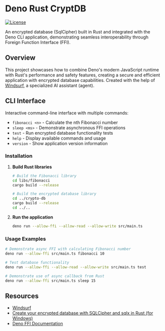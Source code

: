 # Deno Rust CryptDB

[![License](https://img.shields.io/badge/license-MIT-blue.svg)](LICENSE)

An encrypted database (SqlCipher) built in Rust and integrated with the Deno CLI application, demonstrating seamless interoperability through Foreign Function Interface (FFI).

## Overview

This project showcases how to combine Deno's modern JavaScript runtime with Rust's performance and safety features, creating a secure and efficient application with encrypted database capabilities.
Created with the help of [Windsurf](https://windsurf.com/), a specialized AI assistant (agent).

## **CLI Interface**
Interactive command-line interface with multiple commands:
- `fibonacci <n>` - Calculate the nth Fibonacci number
- `sleep <ms>` - Demonstrate asynchronous FFI operations
- `test` - Run encrypted database functionality tests
- `help` - Display available commands and usage
- `version` - Show application version information


### Installation

1. **Build Rust libraries**
   ```bash
   # Build the Fibonacci library
   cd libs/fibonacci
   cargo build --release
   
   # Build the encrypted database library
   cd ../crypto-db
   cargo build --release
   cd ../..
   ```

2. **Run the application**
   ```bash
   deno run --allow-ffi --allow-read --allow-write src/main.ts
   ```

### Usage Examples

```bash
# Demonstrate async FFI with calculating Fibonacci number
deno run --allow-ffi src/main.ts fibonacci 10

# Test database functionality
deno run --allow-ffi --allow-read --allow-write src/main.ts test

# Demonstrate use of async callback from Rust
deno run --allow-ffi src/main.ts sleep 15
```


## Resources
- [Windsurf](https://windsurf.com/)
- [Create your encrypted database with SQLCipher and sqlx in Rust (for Windows)](https://medium.com/@lemalcs/create-your-encrypted-database-with-sqlcipher-and-sqlx-in-rust-for-windows-4d25a7e9f5b4)
- [Deno FFI Documentation](https://docs.deno.com/runtime/fundamentals/ffi/)

